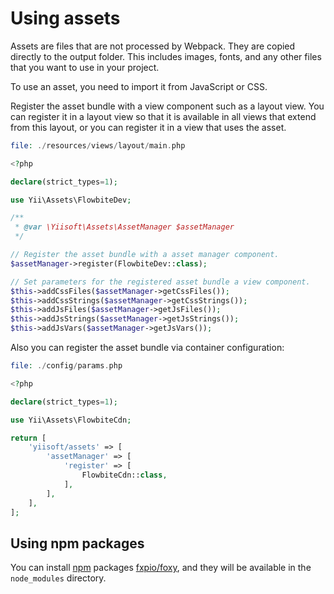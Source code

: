 # Using assets

Assets are files that are not processed by Webpack. They are copied directly to the output folder. This includes images, fonts, and any other files that you want to use in your project.

To use an asset, you need to import it from JavaScript or CSS.

Register the asset bundle with a view component such as a layout view. You can register it in a layout view so that it is available in all views that extend from this layout, or you can register it in a view that uses the asset.

```php
file: ./resources/views/layout/main.php

<?php

declare(strict_types=1);

use Yii\Assets\FlowbiteDev;

/**
 * @var \Yiisoft\Assets\AssetManager $assetManager
 */

// Register the asset bundle with a asset manager component.
$assetManager->register(FlowbiteDev::class);

// Set parameters for the registered asset bundle a view component.
$this->addCssFiles($assetManager->getCssFiles());
$this->addCssStrings($assetManager->getCssStrings());
$this->addJsFiles($assetManager->getJsFiles());
$this->addJsStrings($assetManager->getJsStrings());
$this->addJsVars($assetManager->getJsVars());
```

Also you can register the asset bundle via container configuration:

```php
file: ./config/params.php

<?php

declare(strict_types=1);

use Yii\Assets\FlowbiteCdn;

return [
    'yiisoft/assets' => [
        'assetManager' => [
            'register' => [
                FlowbiteCdn::class,
            ],
        ],
    ],
];
```

## Using npm packages

You can install [npm](https://www.npmjs.com/) packages [fxpio/foxy](https://github.com/fxpio/foxy),
and they will be available in the `node_modules` directory.
